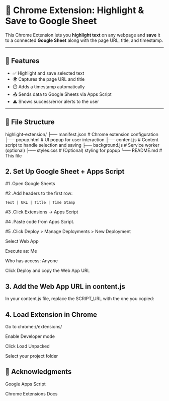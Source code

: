 # 🧩 Chrome Extension: Highlight & Save to Google Sheet

This Chrome Extension lets you **highlight text** on any webpage and **save** it to a connected **Google Sheet** along with the page URL, title, and timestamp.

---

## 🚀 Features

- ✅ Highlight and save selected text
- 🌍 Captures the page URL and title
- ⏱️ Adds a timestamp automatically
- 📤 Sends data to Google Sheets via Apps Script
- ⚠️ Shows success/error alerts to the user

---

## 📁 File Structure
highlight-extension/
├── manifest.json # Chrome extension configuration
├── popup.html # UI popup for user interaction
├── content.js # Content script to handle selection and saving
├── background.js # Service worker (optional)
├── styles.css # (Optional) styling for popup
└── README.md # This file



## 2. Set Up Google Sheet + Apps Script
#1 .Open Google Sheets

#2 .Add headers to the first row:
    
    Text | URL | Title | Time Stamp

#3 .Click Extensions → Apps Script

#4 .Paste code from Apps Script. 

#5 .Click Deploy > Manage Deployments > New Deployment

Select Web App

Execute as: Me

Who has access: Anyone

Click Deploy and copy the Web App URL


## 3. Add the Web App URL in content.js
In your content.js file, replace the SCRIPT_URL with the one you copied:


## 4. Load Extension in Chrome
Go to chrome://extensions/

Enable Developer mode

Click Load Unpacked

Select your project folder


## 🙌 Acknowledgments
Google Apps Script

Chrome Extensions Docs
